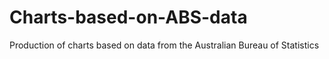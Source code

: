 # Charts-based-on-ABS-data
Production of charts based on data from the Australian Bureau of Statistics
